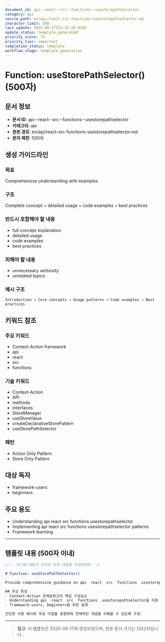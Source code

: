 ```yaml
---
document_id: api--react--src--functions--usestorepathselector
category: api
source_path: en/api/react-src-functions-usestorepathselector.md
character_limit: 500
last_update: 2025-08-17T21:25:26.019Z
update_status: template_generated
priority_score: 75
priority_tier: important
completion_status: template
workflow_stage: template_generation
---
```


# Function: useStorePathSelector() (500자)

## 문서 정보
- **문서 ID**: api--react--src--functions--usestorepathselector
- **카테고리**: api
- **원본 경로**: en/api/react-src-functions-usestorepathselector.md
- **문자 제한**: 500자

## 생성 가이드라인

### 목표
Comprehensive understanding with examples

### 구조
Complete concept + detailed usage + code examples + best practices

### 반드시 포함해야 할 내용
- full concept explanation
- detailed usage
- code examples
- best practices

### 피해야 할 내용  
- unnecessary verbosity
- unrelated topics

### 예시 구조
```
Introduction → Core concepts → Usage patterns → Code examples → Best practices
```

## 키워드 참조

### 주요 키워드
- Context-Action framework
- api
- react
- src
- functions

### 기술 키워드
- Context-Action
- API
- methods
- interfaces
- StoreManager
- useStoreValue
- createDeclarativeStorePattern
- useStorePathSelector

### 패턴
- Action Only Pattern
- Store Only Pattern

## 대상 독자
- framework-users
- beginners

## 주요 용도
- Understanding api  react  src  functions  usestorepathselector
- Implementing api  react  src  functions  usestorepathselector patterns
- Framework learning

---

## 템플릿 내용 (500자 이내)

```markdown
<!-- 여기에 500자 이내의 요약 내용을 작성하세요 -->

# Function: useStorePathSelector()

Provide comprehensive guidance on api  react  src  functions  usestorepathselector

## 주요 특징
- Context-Action 프레임워크의 핵심 구성요소
- Understanding api  react  src  functions  usestorepathselector을 지원
- framework-users, beginners을 위한 설계

간단한 사용 예시와 주요 이점을 포함하여 전체적인 개념을 이해할 수 있도록 구성.
```

---

> **참고**: 이 템플릿은 2025-08-17에 생성되었으며, 
> 원본 문서 크기는 1242자입니다.

